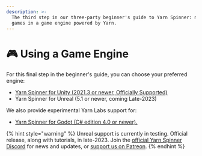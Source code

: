 ```yaml
---
description: >-
  The third step in our three-party beginner's guide to Yarn Spinner: making
  games in a game engine powered by Yarn.
---
```


# 🎮 Using a Game Engine

For this final step in the beginner's guide, you can choose your preferred engine:

* [Yarn Spinner for Unity (2021.3 or newer, Officially Supported)](using-a-game-engine/yarn-spinner-for-unity.md)
* Yarn Spinner for Unreal (5.1 or newer, coming Late-2023)

We also provide experimental Yarn Labs support for:

* [Yarn Spinner for Godot (C# edition 4.0 or newer).](using-a-game-engine/yarn-spinner-for-godot.md)

{% hint style="warning" %}
Unreal support is currently in testing. Official release, along with tutorials, in late-2023. Join the [official Yarn Spinner Discord](https://discord.com/invite/yarnspinner) for news and updates, or [support us on Patreon](https://www.patreon.com/secretlab).
{% endhint %}
